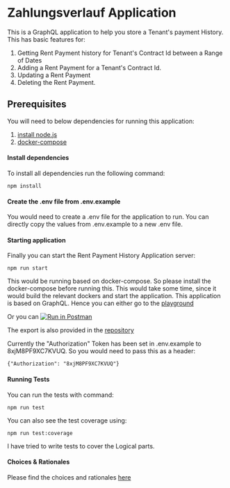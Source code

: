 # Zahlungsverlauf Application
This is a GraphQL application to help you store a Tenant's payment History.
This has basic features for: 
1. Getting Rent Payment history for Tenant's Contract Id between a Range of Dates
2. Adding a Rent Payment for a Tenant's Contract Id.
3. Updating a Rent Payment
4. Deleting the Rent Payment.

## Prerequisites
You will need to below dependencies for running this application: 
1. [install node.js](https://nodejs.org/en/download)
2. [docker-compose](https://docs.docker.com/compose/install/)

#### Install dependencies

To install all dependencies run the following command:
```
npm install
```

#### Create the .env file from .env.example
You would need to create a .env file for the application to run. 
You can directly copy the values from .env.example to a new .env file. 

#### Starting application

Finally you can start the Rent Payment History Application server:

```
npm run start
```
This would be running based on docker-compose. So please install the docker-compose before running this.
This would take some time, since it would build the relevant dockers and start the application. 
This application is based on GraphQL. Hence you can either go to the [playground](http://localhost:4000/)

Or you can [![Run in Postman](https://run.pstmn.io/button.svg)](https://app.getpostman.com/run-collection/306be73b96ed1ca51efd)

The export is also provided in the [repository](tenantPaymentHistory.postman_collection.json)

Currently the "Authorization" Token has been set in .env.example to 8xjM8PF9XC7KVUQ. 
So you would need to pass this as a header:
```
{"Authorization": "8xjM8PF9XC7KVUQ"}
```

#### Running Tests
You can run the tests with command: 
```
npm run test
```

You can also see the test coverage using: 
```
npm run test:coverage
```
I have tried to write tests to cover the Logical parts.

#### Choices & Rationales
Please find the choices and rationales [here](./choices-and-rationales/README.md)
